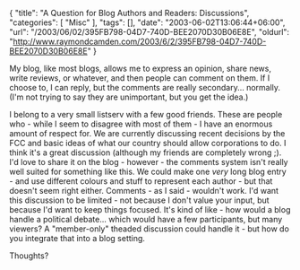 {
	"title": "A Question for Blog Authors and Readers: Discussions",
	"categories": [
		"Misc"
	],
	"tags": [],
	"date": "2003-06-02T13:06:44+06:00",
	"url": "/2003/06/02/395FB798-04D7-740D-BEE2070D30B06E8E",
	"oldurl": "http://www.raymondcamden.com/2003/6/2/395FB798-04D7-740D-BEE2070D30B06E8E"
}

My blog, like most blogs, allows me to express an opinion, share news, write reviews, or whatever, and then people can comment on them. If I choose to, I can reply, but the comments are really secondary... normally. (I'm not trying to say they are unimportant, but you get the idea.)

I belong to a very small listserv with a few good friends. These are people who - while I seem to disagree with most of them - I have an enormous amount of respect for. We are currently discussing recent decisions by the FCC and basic ideas of what our country should allow corporations to do. I think it's a great discussion (although my friends are completely wrong ;). I'd love to share it on the blog - however - the comments system isn't really well suited for something like this. We could make one <i>very</i> long blog entry - and use different colours and stuff to represent each author - but that doesn't seem right either.  Comments - as I said - wouldn't work. I'd want this discussion to be limited - not because I don't value your input, but because I'd want to keep things focused. It's kind of like - how would a blog handle a political debate... which would have a few participants, but many viewers? A "member-only" theaded discussion could handle it - but how do you integrate that into a blog setting.

Thoughts?